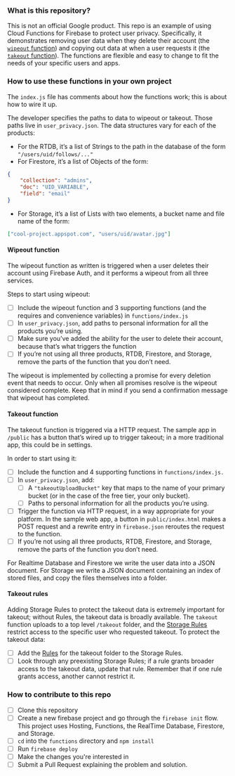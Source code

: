 ### What is this repository?

This is not an official Google product. This repo is an example of using Cloud
Functions for Firebase to protect user privacy. Specifically, it demonstrates
removing user data when they delete their account (the [`wipeout` function]())
and copying out data at when a user requests it (the [`takeout` function]()).
The functions are  flexible and easy to change to fit the needs of your specific
users and apps.


### How to use these functions in your own project

The `index.js` file has comments about how the functions work; this is about
how to wire it up.

The developer specifies the paths to data to wipeout or takeout. Those paths
live in `user_privacy.json`. The data structures vary for each of the products:
* For the RTDB, it’s a list of Strings to the path in the database of the form
`"/users/uid/follows/..."`
* For Firestore, it’s a list of Objects of the form:
```json
{
    "collection": "admins",
    "doc": "UID_VARIABLE",
    "field": "email"
}
```
* For Storage, it’s a list of Lists with two elements, a bucket name and file
name of the form:
```json
["cool-project.appspot.com", "users/uid/avatar.jpg"]
```

#### Wipeout function

The wipeout function as written is triggered when a user deletes their account
using Firebase Auth, and it performs a wipeout from all three services.

Steps to start using wipeout:
- [ ] Include the wipeout function and 3 supporting functions (and the requires
  and convenience variables) in `functions/index.js`
- [ ] In `user_privacy.json`, add paths to personal information for all the
  products you’re using.
- [ ] Make sure you’ve added the ability for the user to delete their account,
  because that’s what triggers the function
- [ ] If you’re not using all three products, RTDB, Firestore, and Storage,
  remove the parts of the function that you don’t need.

The wipeout is implemented by collecting a promise for every
deletion event that needs to occur. Only when all promises resolve is the
wipeout considered complete. Keep that in mind if you send a confirmation
message that wipeout has completed.

#### Takeout function

The takeout function is triggered via a HTTP request. The sample app in
`/public` has a button that’s wired up to trigger takeout; in a more
traditional app, this could be in settings.

In order to start using it:

- [ ] Include the function and 4 supporting functions in `functions/index.js.`
- [ ] In `user_privacy.json`, add:
    - [ ] A ``"takeoutUploadBucket"`` key that maps to the name of your primary
    bucket (or in the case of the free tier, your only bucket).
    - [ ] Paths to personal information for all the products you’re using.
- [ ] Trigger the function via HTTP request, in a way appropriate for your
platform. In the sample web app, a button in `public/index.html` makes a POST
request and a rewrite entry in `firebase.json` reroutes the request to the
function.
- [ ] If you’re not using all three products, RTDB, Firestore, and Storage,
remove the parts of the function you don’t need.

For Realtime Database and Firestore we write the user data into a JSON
document. For Storage we write a JSON document containing an index of stored
files, and copy the files themselves into a folder.

#### Takeout rules

Adding Storage Rules to protect the takeout data is extremely important for
takeout; without Rules, the takeout data is broadly available. The `takeout`
function uploads to a top level `/takeout` folder, and the [Storage
Rules](https://github.com/firebase/user-privacy/blob/master/storage.rules#L3-L10
  ) restrict access to the specific user who requested takeout. To protect the
takeout data:
- [ ] Add the [Rules](https://github.com/firebase/user-privacy/blob/master/storage.rules#L3-L10)
for the takeout folder to the Storage Rules.
- [ ] Look through any preexisting Storage Rules; if a rule grants broader
access to the takeout data, update that rule. Remember that if one rule grants
access, another cannot restrict it.

### How to contribute to this repo

- [ ] Clone this repository
- [ ] Create a new firebase project and go through the `firebase init` flow.
This project uses Hosting, Functions, the RealTime Database, Firestore, and
Storage.
- [ ] `cd` into the `functions` directory and `npm install`
- [ ] Run `firebase deploy`
- [ ] Make the changes you're interested in
- [ ] Submit a Pull Request explaining the problem and solution.
